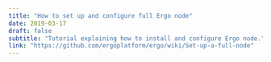 ```yaml
---
title: "How to set up and configure full Ergo node"
date: 2019-03-17
draft: false
subtitle: "Tutorial explaining how to install and configure Ergo node."
link: "https://github.com/ergoplatform/ergo/wiki/Set-up-a-full-node"
---
```

